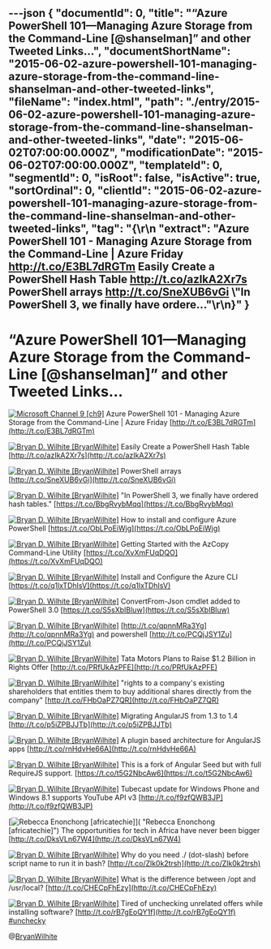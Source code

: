 ---json
{
  "documentId": 0,
  "title": "“Azure PowerShell 101—Managing Azure Storage from the Command-Line [@shanselman]” and other Tweeted Links…",
  "documentShortName": "2015-06-02-azure-powershell-101-managing-azure-storage-from-the-command-line-shanselman-and-other-tweeted-links",
  "fileName": "index.html",
  "path": "./entry/2015-06-02-azure-powershell-101-managing-azure-storage-from-the-command-line-shanselman-and-other-tweeted-links",
  "date": "2015-06-02T07:00:00.000Z",
  "modificationDate": "2015-06-02T07:00:00.000Z",
  "templateId": 0,
  "segmentId": 0,
  "isRoot": false,
  "isActive": true,
  "sortOrdinal": 0,
  "clientId": "2015-06-02-azure-powershell-101-managing-azure-storage-from-the-command-line-shanselman-and-other-tweeted-links",
  "tag": "{\r\n  \"extract\": \"Azure PowerShell 101 - Managing Azure Storage from the Command-Line | Azure Friday http://t.co/E3BL7dRGTm   Easily Create a PowerShell Hash Table http://t.co/azIkA2Xr7s   PowerShell arrays http://t.co/SneXUB6vGi   \\\"In PowerShell 3, we finally have ordere...\"\r\n}"
}
---

# “Azure PowerShell 101—Managing Azure Storage from the Command-Line [@shanselman]” and other Tweeted Links…

[<img alt="Microsoft Channel 9 [ch9]" src="https://songhay.blob.core.windows.net/shared-social-twitter/ch9.png">](http://t.co/azjEhFytrz "Microsoft Channel 9 [ch9]") Azure PowerShell 101 - Managing Azure Storage from the Command-Line | Azure Friday [http://t.co/E3BL7dRGTm](http://t.co/E3BL7dRGTm)

[<img alt="Bryan D. Wilhite [BryanWilhite]" src="https://songhay.blob.core.windows.net/shared-social-twitter/BryanWilhite.jpeg">](http://t.co/UNdqV0Z1zz "Bryan D. Wilhite [BryanWilhite]") Easily Create a PowerShell Hash Table [http://t.co/azIkA2Xr7s](http://t.co/azIkA2Xr7s)

[<img alt="Bryan D. Wilhite [BryanWilhite]" src="https://songhay.blob.core.windows.net/shared-social-twitter/BryanWilhite.jpeg">](http://t.co/UNdqV0Z1zz "Bryan D. Wilhite [BryanWilhite]") PowerShell arrays [http://t.co/SneXUB6vGi](http://t.co/SneXUB6vGi)

[<img alt="Bryan D. Wilhite [BryanWilhite]" src="https://songhay.blob.core.windows.net/shared-social-twitter/BryanWilhite.jpeg">](http://t.co/UNdqV0Z1zz "Bryan D. Wilhite [BryanWilhite]") "In PowerShell 3, we finally have ordered hash tables." [https://t.co/BbgRvybMqq](https://t.co/BbgRvybMqq)

[<img alt="Bryan D. Wilhite [BryanWilhite]" src="https://songhay.blob.core.windows.net/shared-social-twitter/BryanWilhite.jpeg">](http://t.co/UNdqV0Z1zz "Bryan D. Wilhite [BryanWilhite]") How to install and configure Azure PowerShell [https://t.co/ObLPoEiWjg](https://t.co/ObLPoEiWjg)

[<img alt="Bryan D. Wilhite [BryanWilhite]" src="https://songhay.blob.core.windows.net/shared-social-twitter/BryanWilhite.jpeg">](http://t.co/UNdqV0Z1zz "Bryan D. Wilhite [BryanWilhite]") Getting Started with the AzCopy Command-Line Utility [https://t.co/XvXmFUqDQO](https://t.co/XvXmFUqDQO)

[<img alt="Bryan D. Wilhite [BryanWilhite]" src="https://songhay.blob.core.windows.net/shared-social-twitter/BryanWilhite.jpeg">](http://t.co/UNdqV0Z1zz "Bryan D. Wilhite [BryanWilhite]") Install and Configure the Azure CLI [https://t.co/q1lxTDhIsV](https://t.co/q1lxTDhIsV)

[<img alt="Bryan D. Wilhite [BryanWilhite]" src="https://songhay.blob.core.windows.net/shared-social-twitter/BryanWilhite.jpeg">](http://t.co/UNdqV0Z1zz "Bryan D. Wilhite [BryanWilhite]") ConvertFrom-Json cmdlet added to PowerShell 3.0 [https://t.co/S5sXbIBluw](https://t.co/S5sXbIBluw)

[<img alt="Bryan D. Wilhite [BryanWilhite]" src="https://songhay.blob.core.windows.net/shared-social-twitter/BryanWilhite.jpeg">](http://t.co/UNdqV0Z1zz "Bryan D. Wilhite [BryanWilhite]") [http://t.co/qpnnMRa3Yg](http://t.co/qpnnMRa3Yg) and powershell [http://t.co/PCQjJSY1Zu](http://t.co/PCQjJSY1Zu)

[<img alt="Bryan D. Wilhite [BryanWilhite]" src="https://songhay.blob.core.windows.net/shared-social-twitter/BryanWilhite.jpeg">](http://t.co/UNdqV0Z1zz "Bryan D. Wilhite [BryanWilhite]") Tata Motors Plans to Raise $1.2 Billion in Rights Offer [http://t.co/PRfUkAzPFE](http://t.co/PRfUkAzPFE)

[<img alt="Bryan D. Wilhite [BryanWilhite]" src="https://songhay.blob.core.windows.net/shared-social-twitter/BryanWilhite.jpeg">](http://t.co/UNdqV0Z1zz "Bryan D. Wilhite [BryanWilhite]") "rights to a company's existing shareholders that entitles them to buy additional shares directly from the company" [http://t.co/FHbOaPZ7QR](http://t.co/FHbOaPZ7QR)

[<img alt="Bryan D. Wilhite [BryanWilhite]" src="https://songhay.blob.core.windows.net/shared-social-twitter/BryanWilhite.jpeg">](http://t.co/UNdqV0Z1zz "Bryan D. Wilhite [BryanWilhite]") Migrating AngularJS from 1.3 to 1.4 [http://t.co/p5iZPBJJTb](http://t.co/p5iZPBJJTb)

[<img alt="Bryan D. Wilhite [BryanWilhite]" src="https://songhay.blob.core.windows.net/shared-social-twitter/BryanWilhite.jpeg">](http://t.co/UNdqV0Z1zz "Bryan D. Wilhite [BryanWilhite]") A plugin based architecture for AngularJS apps [http://t.co/rnHdvHe66A](http://t.co/rnHdvHe66A)

[<img alt="Bryan D. Wilhite [BryanWilhite]" src="https://songhay.blob.core.windows.net/shared-social-twitter/BryanWilhite.jpeg">](http://t.co/UNdqV0Z1zz "Bryan D. Wilhite [BryanWilhite]") This is a fork of Angular Seed but with full RequireJS support. [https://t.co/t5G2NbcAw6](https://t.co/t5G2NbcAw6)

[<img alt="Bryan D. Wilhite [BryanWilhite]" src="https://songhay.blob.core.windows.net/shared-social-twitter/BryanWilhite.jpeg">](http://t.co/UNdqV0Z1zz "Bryan D. Wilhite [BryanWilhite]") Tubecast update for Windows Phone and Windows 8.1 supports YouTube API v3 [http://t.co/f9zfQWB3JP](http://t.co/f9zfQWB3JP)

[<img alt="Rebecca Enonchong [africatechie]" src="https://songhay.blob.core.windows.net/shared-social-twitter/africatechie.jpg">]( "Rebecca Enonchong [africatechie]") The opportunities for tech in Africa have never been bigger [http://t.co/DksVLn67W4](http://t.co/DksVLn67W4)

[<img alt="Bryan D. Wilhite [BryanWilhite]" src="https://songhay.blob.core.windows.net/shared-social-twitter/BryanWilhite.jpeg">](http://t.co/UNdqV0Z1zz "Bryan D. Wilhite [BryanWilhite]") Why do you need ./ (dot-slash) before script name to run it in bash? [http://t.co/Zlk0k2trsh](http://t.co/Zlk0k2trsh)

[<img alt="Bryan D. Wilhite [BryanWilhite]" src="https://songhay.blob.core.windows.net/shared-social-twitter/BryanWilhite.jpeg">](http://t.co/UNdqV0Z1zz "Bryan D. Wilhite [BryanWilhite]") What is the difference between /opt and /usr/local? [http://t.co/CHECpFhEzy](http://t.co/CHECpFhEzy)

[<img alt="Bryan D. Wilhite [BryanWilhite]" src="https://songhay.blob.core.windows.net/shared-social-twitter/BryanWilhite.jpeg">](http://t.co/UNdqV0Z1zz "Bryan D. Wilhite [BryanWilhite]") Tired of unchecking unrelated offers while installing software? [http://t.co/rB7gEoQY1f](http://t.co/rB7gEoQY1f) [#unchecky](http://search.twitter.com/search?q=%23unchecky)

@[BryanWilhite](https://twitter.com/BryanWilhite)
